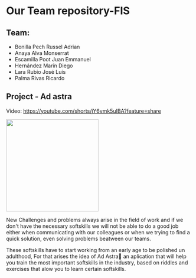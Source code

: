 # Our Team repository-FIS
## Team:
- Bonilla Pech Russel Adrian
- Anaya Alva Monserrat
- Escamilla Poot Juan Emmanuel
- Hernández Marín Diego
- Lara Rubio José Luis
- Palma Rivas Ricardo

## Project - Ad astra

Vídeo: https://youtube.com/shorts/jY6vmk5uIBA?feature=share


<img src="https://github.com/RaptorRush135/Fundamentos-LIS/blob/main/Assets/AdAstraLogo.jpg" width="250" height="250"/>

New Challenges and problems always arise in the field of work and if we don't have the necessary softskills we will not be able to do a good job either when communicating with our colleagues or when we trying to find a quick solution, even solving problems beatween our teams.


These softskills have to start working from an early age to be polished un adulthood, For that arises the idea of Ad Astra💫 an aplication that will help you train the most important softskills in the industry, based on riddles and exercises that alow you to learn certain softskills.
